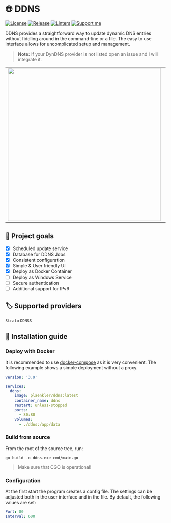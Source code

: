 # 🌐 DDNS

[![License](https://img.shields.io/badge/License-BSD_3--Clause-blue.svg)](https://opensource.org/licenses/BSD-3-Clause)
[![Release](https://img.shields.io/badge/Calver-YY.WW.REVISION-22bfda.svg)](https://calver.org/)
[![Linters](https://github.com/Plaenkler/DDNS/actions/workflows/linters.yml/badge.svg)](https://github.com/Plaenkler/DDNS/actions/workflows/linters.yml)
[![Support me](https://img.shields.io/badge/Support%20me%20%E2%98%95-orange.svg)](https://www.buymeacoffee.com/Plaenkler)

DDNS provides a straightforward way to update dynamic DNS entries without fiddling around in the command-line or a file. The easy to use interface allows for uncomplicated setup and management.

> **Note:** If your DynDNS provider is not listed open an issue and I will integrate it.

<table>
  <tr>
    <td><img src="https://user-images.githubusercontent.com/60503970/219900612-b4d7d3c4-7e0a-4dca-bc73-63c4822c5133.png" width="480"/></td>
    <td><img src="https://user-images.githubusercontent.com/60503970/219900611-dfaa9c4b-13ac-4fc4-b7ca-1cdae47961a9.png" width="480"/></td>
  </tr>
</table>

## 🎯 Project goals

- [x] Scheduled update service
- [x] Database for DDNS Jobs
- [x] Consistent configuration
- [x] Simple & User friendly UI
- [x] Deploy as Docker Container
- [ ] Deploy as Windows Service
- [ ] Secure authentication
- [ ] Additional support for IPv6

## 🏷️ Supported providers

`Strato` `DDNSS`

## 📜 Installation guide

### Deploy with Docker

It is recommended to use [docker-compose](https://docs.docker.com/compose/) as it is very convenient. The following example shows a simple deployment without a proxy.

```yaml
version: '3.9'

services:
  ddns:
    image: plaenkler/ddns:latest
    container_name: ddns
    restart: unless-stopped
    ports:
      - 80:80
    volumes:
      - ./ddns:/app/data
```

### Build from source

From the root of the source tree, run:

```text
go build -o ddns.exe cmd/main.go
```

> Make sure that CGO is operational!

### Configuration

At the first start the program creates a config file. The settings can be adjusted both in the user interface and in the file. By default, the following values are set:

```yaml
Port: 80
Interval: 600
```
